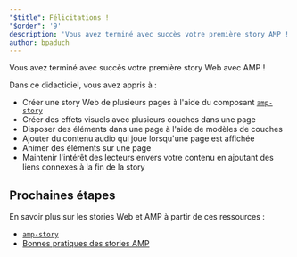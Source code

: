```yaml
---
"$title": Félicitations !
"$order": '9'
description: 'Vous avez terminé avec succès votre première story AMP ! Dans ce tutoriel, vous avez appris à : - Créer une story de plusieurs pages à l''aide du composant amp-story'
author: bpaduch
---
```


Vous avez terminé avec succès votre première story Web avec AMP !

Dans ce didacticiel, vous avez appris à :

- Créer une story Web de plusieurs pages à l'aide du composant [`amp-story`](../../../../documentation/components/reference/amp-story.md)
- Créer des effets visuels avec plusieurs couches dans une page
- Disposer des éléments dans une page à l'aide de modèles de couches
- Ajouter du contenu audio qui joue lorsqu'une page est affichée
- Animer des éléments sur une page
- Maintenir l'intérêt des lecteurs envers votre contenu en ajoutant des liens connexes à la fin de la story

## Prochaines étapes

En savoir plus sur les stories Web et AMP à partir de ces ressources :

- [`amp-story`](../../../../documentation/components/reference/amp-story.md)
- [Bonnes pratiques des stories AMP](../../../../documentation/guides-and-tutorials/start/create_successful_stories.md)
